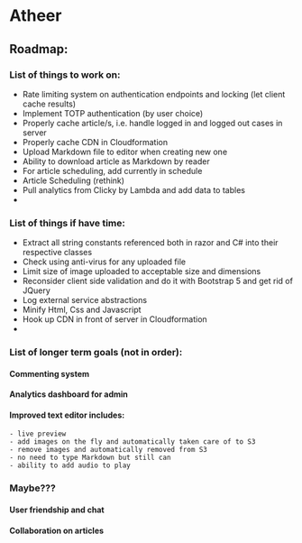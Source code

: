 # Atheer
## Roadmap:
### List of things to work on:
- Rate limiting system on authentication endpoints and locking (let client cache results)
- Implement TOTP authentication (by user choice)
- Properly cache article/s, i.e. handle logged in and logged out cases in server
- Properly cache CDN in Cloudformation
- Upload Markdown file to editor when creating new one
- Ability to download article as Markdown by reader
- For article scheduling, add currently in schedule
- Article Scheduling (rethink)
- Pull analytics from Clicky by Lambda and add data to tables
- 

### List of things if have time:
- Extract all string constants referenced both in razor and C# into their respective classes
- Check using anti-virus for any uploaded file
- Limit size of image uploaded to acceptable size and dimensions
- Reconsider client side validation and do it with Bootstrap 5 and get rid of JQuery
- Log external service abstractions
- Minify Html, Css and Javascript
- Hook up CDN in front of server in Cloudformation
- 

### List of longer term goals (not in order):

#### Commenting system
#### Analytics dashboard for admin
#### Improved text editor includes:
    - live preview
    - add images on the fly and automatically taken care of to S3
    - remove images and automatically removed from S3
    - no need to type Markdown but still can
    - ability to add audio to play

### Maybe???
#### User friendship and chat
#### Collaboration on articles